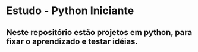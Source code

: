 # Estudo - Python Iniciante
## Neste repositório estão projetos em python, para fixar o aprendizado e testar idéias.